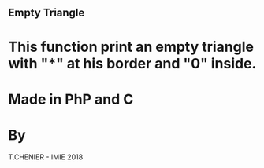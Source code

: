 ## Empty Triangle

# This function print an empty triangle with "*" at his border and "0" inside.
# Made in PhP and C

# By
T.CHENIER - IMIE 2018
